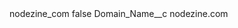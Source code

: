 <?xml version="1.0" encoding="UTF-8"?>
<CustomMetadata xmlns="http://soap.sforce.com/2006/04/metadata" xmlns:xsi="http://www.w3.org/2001/XMLSchema-instance" xmlns:xsd="http://www.w3.org/2001/XMLSchema">
    <label>nodezine_com</label>
    <protected>false</protected>
    <values>
        <field>Domain_Name__c</field>
        <value xsi:type="xsd:string">nodezine.com</value>
    </values>
</CustomMetadata>
